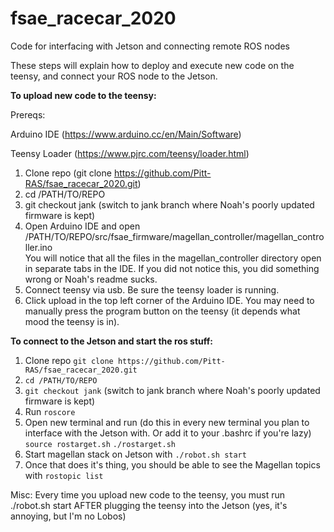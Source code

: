 # fsae_racecar_2020
Code for interfacing with Jetson and connecting remote ROS nodes

These steps will explain how to deploy and execute new code on the teensy, and connect your ROS node to the Jetson.

**To upload new code to the teensy:**

Prereqs: 

Arduino IDE (https://www.arduino.cc/en/Main/Software) 

Teensy Loader (https://www.pjrc.com/teensy/loader.html)

1. Clone repo (git clone https://github.com/Pitt-RAS/fsae_racecar_2020.git)
2. cd /PATH/TO/REPO
3. git checkout jank (switch to jank branch where Noah's poorly updated firmware is kept)
4. Open Arduino IDE and open /PATH/TO/REPO/src/fsae_firmware/magellan_controller/magellan_controller.ino	
	You will notice that all the files in the magellan_controller directory open in separate tabs in the IDE. If you did not notice this, you did something wrong or Noah's readme sucks.
5. Connect teensy via usb. Be sure the teensy loader is running.
6. Click upload in the top left corner of the Arduino IDE. You may need to manually press the program button on the teensy (it depends what mood the teensy is in).


**To connect to the Jetson and start the ros stuff:**
1. Clone repo 
   `git clone https://github.com/Pitt-RAS/fsae_racecar_2020.git`
2. `cd /PATH/TO/REPO`
3. `git checkout jank` (switch to jank branch where Noah's poorly updated firmware is kept)
4. Run `roscore`
5. Open new terminal and run (do this in every new terminal you plan to interface with the Jetson with. Or add it to your .bashrc if you're lazy)
	 `source rostarget.sh`
	 `./rostarget.sh`
6. Start magellan stack on Jetson with 
   `./robot.sh start`
7. Once that does it's thing, you should be able to see the Magellan topics with `rostopic list`


Misc:
Every time you upload new code to the teensy, you must run ./robot.sh start AFTER plugging the teensy into the Jetson (yes, it's annoying, but I'm no Lobos)
